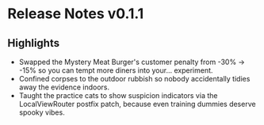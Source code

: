 # Release Notes v0.1.1

## Highlights
- Swapped the Mystery Meat Burger's customer penalty from -30% → -15% so you can tempt more diners into your... experiment.
- Confined corpses to the outdoor rubbish so nobody accidentally tidies away the evidence indoors.
- Taught the practice cats to show suspicion indicators via the LocalViewRouter postfix patch, because even training dummies deserve spooky vibes.
